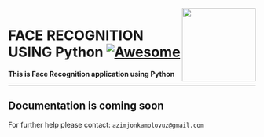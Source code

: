 <img src="https://github.com/mynameisone/Ecom/blob/master/images/Phoenix.png?raw=true" align="right" height="150"/>

# FACE RECOGNITION USING Python [![Awesome](https://cdn.rawgit.com/sindresorhus/awesome/d7305f38d29fed78fa85652e3a63e154dd8e8829/media/badge.svg)](https://github.com/sindresorhus/awesome#readme)

**This is Face Recognition application using Python**

---

## Documentation is coming soon

For further help please contact: `azimjonkamolovuz@gmail.com` 

